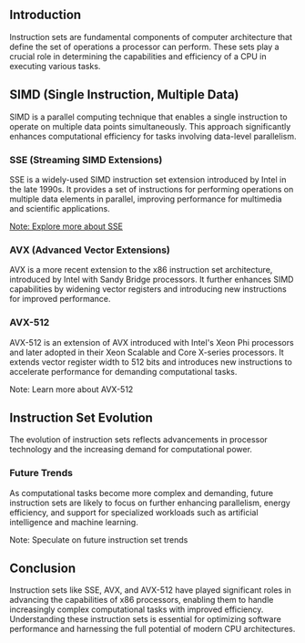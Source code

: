 ## Introduction

Instruction sets are fundamental components of computer architecture that define the set of operations a processor can perform. These sets play a crucial role in determining the capabilities and efficiency of a CPU in executing various tasks.

## SIMD (Single Instruction, Multiple Data)

SIMD is a parallel computing technique that enables a single instruction to operate on multiple data points simultaneously. This approach significantly enhances computational efficiency for tasks involving data-level parallelism.

### SSE (Streaming SIMD Extensions)

SSE is a widely-used SIMD instruction set extension introduced by Intel in the late 1990s. It provides a set of instructions for performing operations on multiple data elements in parallel, improving performance for multimedia and scientific applications.

[Note: Explore more about SSE](https://chat.openai.com/c/SSE)

### AVX (Advanced Vector Extensions)

AVX is a more recent extension to the x86 instruction set architecture, introduced by Intel with Sandy Bridge processors. It further enhances SIMD capabilities by widening vector registers and introducing new instructions for improved performance.

### AVX-512

AVX-512 is an extension of AVX introduced with Intel's Xeon Phi processors and later adopted in their Xeon Scalable and Core X-series processors. It extends vector register width to 512 bits and introduces new instructions to accelerate performance for demanding computational tasks.

Note: Learn more about AVX-512

## Instruction Set Evolution

The evolution of instruction sets reflects advancements in processor technology and the increasing demand for computational power.

### Future Trends

As computational tasks become more complex and demanding, future instruction sets are likely to focus on further enhancing parallelism, energy efficiency, and support for specialized workloads such as artificial intelligence and machine learning.

Note: Speculate on future instruction set trends

## Conclusion

Instruction sets like SSE, AVX, and AVX-512 have played significant roles in advancing the capabilities of x86 processors, enabling them to handle increasingly complex computational tasks with improved efficiency. Understanding these instruction sets is essential for optimizing software performance and harnessing the full potential of modern CPU architectures.
